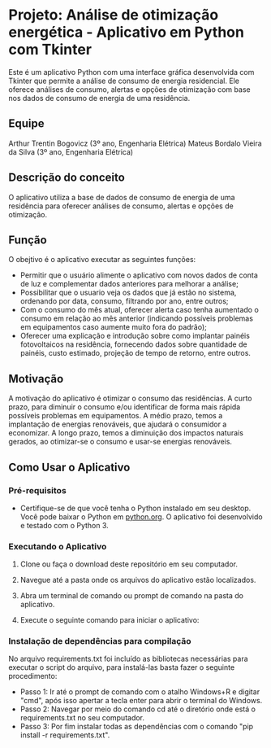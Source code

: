 
# Projeto: Análise de otimização energética - Aplicativo em Python com Tkinter

Este é um aplicativo Python com uma interface gráfica desenvolvida com Tkinter que permite a análise de consumo de energia residencial. Ele oferece análises de consumo, alertas e opções de otimização com base nos dados de consumo de energia de uma residência.

## Equipe

Arthur Trentin Bogovicz (3º ano, Engenharia Elétrica)
Mateus Bordalo Vieira da Silva (3º ano, Engenharia Elétrica)

## Descrição do conceito

O aplicativo utiliza a base de dados de consumo de energia de uma residência para oferecer análises de consumo, alertas e opções de otimização.

## Função
O obejtivo é o aplicativo executar as seguintes funções:

- Permitir que o usuário alimente o aplicativo com novos dados de conta de luz e complementar dados anteriores para melhorar a análise;
- Possibilitar que o usuario veja os dados que já estão no sistema, ordenando por data, consumo, filtrando por ano, entre outros;
- Com o consumo do mês atual, oferecer alerta caso tenha aumentado o consumo em relação ao mês anterior (indicando possíveis problemas em equipamentos caso aumente muito fora do padrão);
- Oferecer uma explicação e introdução sobre como implantar painéis fotovoltaicos na residência, fornecendo dados sobre quantidade de painéis, custo estimado, projeção de tempo de retorno, entre outros.

## Motivação

A motivação do aplicativo é otimizar o consumo das residências. A curto prazo, para diminuir o consumo e/ou identificar de forma mais rápida possíveis problemas em equipamentos. A médio prazo, temos a implantação de energias renováveis, que ajudará o consumidor a economizar. A longo prazo, temos a diminuição dos impactos naturais gerados, ao otimizar-se o consumo e usar-se energias renováveis.


## Como Usar o Aplicativo

### Pré-requisitos

- Certifique-se de que você tenha o Python instalado em seu desktop. Você pode baixar o Python em [python.org](https://www.python.org/downloads/). O aplicativo foi desenvolvido e testado com o Python 3.

### Executando o Aplicativo

1. Clone ou faça o download deste repositório em seu computador.

2. Navegue até a pasta onde os arquivos do aplicativo estão localizados.

3. Abra um terminal de comando ou prompt de comando na pasta do aplicativo.

4. Execute o seguinte comando para iniciar o aplicativo:

### Instalação de dependências para compilação
No arquivo requirements.txt foi incluído as bibliotecas necessárias para executar o script do arquivo, para instalá-las basta fazer o seguinte procedimento:

+ Passo 1:
Ir até o prompt de comando com o atalho Windows+R e digitar "cmd", após isso apertar a tecla enter para abrir o terminal do Windows.
+ Passo 2:
Navegar por meio do comando cd até o diretório onde está o requirements.txt no seu computador.
+ Passo 3:
Por fim instalar todas as dependências com o comando "pip install -r requirements.txt".